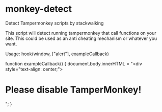 # monkey-detect
Detect Tampermonkey scripts by stackwalking

This script will detect running tampermonkey that call functions on your site.
This could be used as an anti cheating mechanism or whatever you want.


Usage: 
hook(window, ["alert"], exampleCallback)

function exampleCallback() {
  document.body.innerHTML = "<div style=\"text-align: center;\"><h1>Please disable TamperMonkey!</h1></div>";
}
